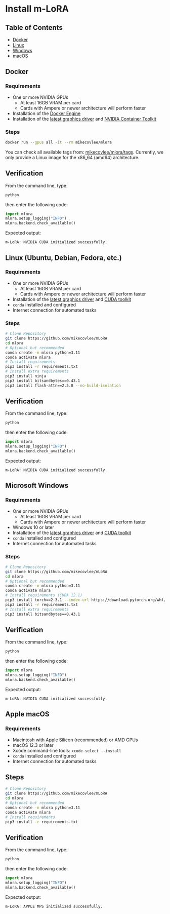 # Install m-LoRA

## Table of Contents

- [Docker](./Install.md#docker)
- [Linux](./Install.md#linux-ubuntu-debian-fedora-etc)
- [Windows](./Install.md#microsoft-windows)
- [macOS](./Install.md#apple-macos)

## Docker

### Requirements

- One or more NVIDIA GPUs
  - At least 16GB VRAM per card
  - Cards with Ampere or newer architecture will perform faster
- Installation of the [Docker Engine](https://docs.docker.com/get-docker/)
- Installation of the [latest graphics driver](https://www.nvidia.com/Download/index.aspx?lang=en-us) and [NVIDIA Container Toolkit](https://github.com/NVIDIA/nvidia-container-toolkit)

### Steps

```bash
docker run --gpus all -it --rm mikecovlee/mlora
```

You can check all available tags from: [mikecovlee/mlora/tags](https://hub.docker.com/r/mikecovlee/mlora/tags). Currently, we only provide a Linux image for the x86_64 (amd64) architecture.

## Verification

From the command line, type:

```bash
python
```

then enter the following code:

```python
import mlora
mlora.setup_logging("INFO")
mlora.backend.check_available()
```

Expected output:

```
m-LoRA: NVIDIA CUDA initialized successfully.
```

## Linux (Ubuntu, Debian, Fedora, etc.)

### Requirements

- One or more NVIDIA GPUs
  - At least 16GB VRAM per card
  - Cards with Ampere or newer architecture will perform faster
- Installation of the [latest graphics driver](https://www.nvidia.com/Download/index.aspx?lang=en-us) and [CUDA toolkit](https://developer.nvidia.com/cuda-downloads)
- `conda` installed and configured
- Internet connection for automated tasks

### Steps

```bash
# Clone Repository
git clone https://github.com/mikecovlee/mLoRA
cd mlora
# Optional but recommended
conda create -n mlora python=3.11
conda activate mlora
# Install requirements
pip3 install -r requirements.txt
# Install extra requirements
pip3 install ninja
pip3 install bitsandbytes==0.43.1
pip3 install flash-attn==2.5.8 --no-build-isolation
```

## Verification

From the command line, type:

```bash
python
```

then enter the following code:

```python
import mlora
mlora.setup_logging("INFO")
mlora.backend.check_available()
```

Expected output:

```
m-LoRA: NVIDIA CUDA initialized successfully.
```

## Microsoft Windows

### Requirements

- One or more NVIDIA GPUs
  - At least 16GB VRAM per card
  - Cards with Ampere or newer architecture will perform faster
- Windows 10 or later
- Installation of the [latest graphics driver](https://www.nvidia.com/Download/index.aspx?lang=en-us) and [CUDA toolkit](https://developer.nvidia.com/cuda-downloads)
- `conda` installed and configured
- Internet connection for automated tasks

### Steps

```bash
# Clone Repository
git clone https://github.com/mikecovlee/mLoRA
cd mlora
# Optional but recommended
conda create -n mlora python=3.11
conda activate mlora
# Install requirements (CUDA 12.1)
pip3 install torch==2.3.1 --index-url https://download.pytorch.org/whl/cu121
pip3 install -r requirements.txt
# Install extra requirements
pip3 install bitsandbytes==0.43.1
```

## Verification

From the command line, type:

```bash
python
```

then enter the following code:

```python
import mlora
mlora.setup_logging("INFO")
mlora.backend.check_available()
```

Expected output:

```
m-LoRA: NVIDIA CUDA initialized successfully.
```

## Apple macOS

### Requirements

- Macintosh with Apple Silicon (recommended) or AMD GPUs
- macOS 12.3 or later
- Xcode command-line tools: `xcode-select --install`
- `conda` installed and configured
- Internet connection for automated tasks

## Steps

```bash
# Clone Repository
git clone https://github.com/mikecovlee/mLoRA
cd mlora
# Optional but recommended
conda create -n mlora python=3.11
conda activate mlora
# Install requirements
pip3 install -r requirements.txt
```

## Verification

From the command line, type:

```bash
python
```

then enter the following code:

```python
import mlora
mlora.setup_logging("INFO")
mlora.backend.check_available()
```

Expected output:

```
m-LoRA: APPLE MPS initialized successfully.
```